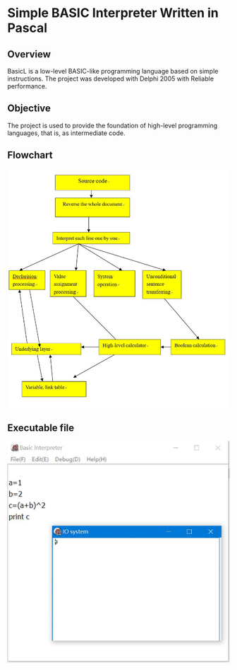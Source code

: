 # Simple BASIC Interpreter Written in Pascal

## Overview
BasicL is a low-level BASIC-like programming language based on simple instructions.
The project was developed with Delphi 2005 with Reliable performance.

## Objective
The project is used to provide the foundation of high-level programming languages, that is, as intermediate code.

## Flowchart
![flowchart](flowchart.jpg)

## Executable file
![example](run_ui.jpg)

